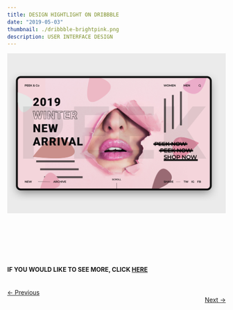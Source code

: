 ```yaml
---
title: DESIGN HIGHTLIGHT ON DRIBBBLE
date: "2019-05-03"
thumbnail: ./dribbble-brightpink.png
description: USER INTERFACE DESIGN
---
```


<div class="kg-card kg-image-card kg-width-wide">

![dribbble](./dribbble-thumbnail.png)

</div>

<div class="kg-card kg-image-card kg-width-wide">
  <img alt="" src="https://cdn.dribbble.com/users/2551235/screenshots/8094791/media/aca92eb9892f6accad153fd15332b3df.png" />
</div>

<div class="kg-card kg-image-card kg-width-wide">
  <img alt="" src="https://cdn.dribbble.com/users/2551235/screenshots/8276207/media/4701ed80f515f9845184278feb73becf.png" />
</div>

<div class="kg-card kg-image-card kg-width-wide">
  <img alt="" src="https://cdn.dribbble.com/users/2551235/screenshots/8271352/media/1756fcb12982ae78a23dbfd20f2f480a.png" />
</div>

<div class="kg-card kg-image-card kg-width-wide">
  <img alt="" src="https://cdn.dribbble.com/users/2551235/screenshots/8510839/media/dc2175bca9b2954e60c75f925007d249.png" />
</div>

<div class="kg-card kg-image-card kg-width-wide">
  <img alt="" src="https://cdn.dribbble.com/users/2551235/screenshots/7918951/media/7108e61af029166bd95847b7207b7a5c.png" />
</div>

<div>

#### IF YOU WOULD LIKE TO SEE MORE, CLICK [HERE](https://dribbble.com/simpleuiux)

</div>

<br/>
<div>
      <a href='/JIN'>
       &#8592; Previous
      </a>

</div>
<div style=text-align-last:end>
  
<a href='/fireaware'>
       Next &#8594; 
      </a>
</div>
